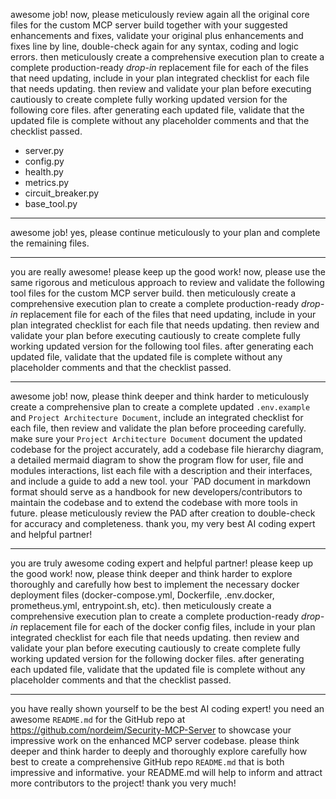 awesome job! now, please meticulously review again all the original core files for the custom MCP server build together with your suggested enhancements and fixes, validate your original plus enhancements and fixes line by line, double-check again for any syntax, coding and logic errors. then meticulously create a comprehensive execution plan to create a complete production-ready *drop-in* replacement file for each of the files that need updating, include in your plan integrated checklist for each file that needs updating. then review and validate your plan before executing cautiously to create complete fully working updated version for the following core files. after generating each updated file, validate that the updated file is complete without any placeholder comments and that the checklist passed.

- server.py
- config.py
- health.py
- metrics.py
- circuit_breaker.py
- base_tool.py

---
awesome job! yes, please continue meticulously to your plan and complete the remaining files.

---
you are really awesome! please keep up the good work! now, please use the same rigorous and meticulous approach to review and validate the following tool files for the custom MCP server build. then meticulously create a comprehensive execution plan to create a complete production-ready *drop-in* replacement file for each of the files that need updating, include in your plan integrated checklist for each file that needs updating. then review and validate your plan before executing cautiously to create complete fully working updated version for the following tool files. after generating each updated file, validate that the updated file is complete without any placeholder comments and that the checklist passed.

---
awesome job! now, please think deeper and think harder to meticulously create a comprehensive plan to create a complete updated `.env.example` and `Project Architecture Document`, include an integrated checklist for each file, then review and validate the plan before proceeding carefully. make sure your `Project Architecture Document` document the updated codebase for the project accurately, add a codebase file hierarchy diagram, a detailed mermaid diagram to show the program flow for user, file and modules interactions, list each file with a description and their interfaces, and include a guide to add a new tool. your `PAD document in markdown format should serve as a handbook for new developers/contributors to maintain the codebase and to extend the codebase with more tools in future. please meticulously review the PAD after creation to double-check for accuracy and completeness. thank you, my very best AI coding expert and helpful partner!

---
you are truly awesome coding expert and helpful partner! please keep up the good work! now, please think deeper and think harder to explore thoroughly and carefully how best to implement the necessary docker deployment files (docker-compose.yml, Dockerfile, .env.docker, prometheus.yml, entrypoint.sh, etc). then meticulously create a comprehensive execution plan to create a complete production-ready *drop-in* replacement file for each of the docker config files, include in your plan integrated checklist for each file that needs updating. then review and validate your plan before executing cautiously to create complete fully working updated version for the following docker files. after generating each updated file, validate that the updated file is complete without any placeholder comments and that the checklist passed.

---
you have really shown yourself to be the best AI coding expert! you need an awesome `README.md` for the GitHub repo at https://github.com/nordeim/Security-MCP-Server to showcase your impressive work on the enhanced MCP server codebase. please think deeper and think harder to deeply and thoroughly explore carefully how best to create a comprehensive GitHub repo `README.md` that is both impressive and informative. your README.md will help to inform and attract more contributors to  the project! thank you very much!
